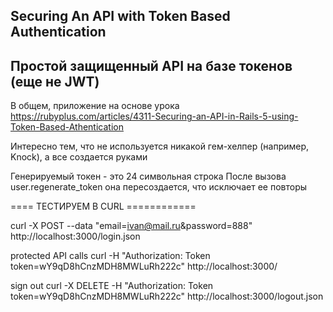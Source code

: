 ## Securing An API with Token Based Authentication
## Простой защищенный API на базе токенов (еще не JWT)

В общем, приложение на основе урока https://rubyplus.com/articles/4311-Securing-an-API-in-Rails-5-using-Token-Based-Athentication 


Интересно тем, что не используется никакой гем-хелпер (например, Knock), а все создается руками


Генерируемый токен - это 24 символьная строка
После вызова user.regenerate_token она пересоздается, что исключает ее повторы







====  ТЕСТИРУЕМ В CURL ============


curl -X POST --data "email=ivan@mail.ru&password=888" http://localhost:3000/login.json

protected API calls
curl -H "Authorization: Token token=wY9qD8hCnzMDH8MWLuRh222c" http://localhost:3000/

sign out
curl -X DELETE -H "Authorization: Token token=wY9qD8hCnzMDH8MWLuRh222c" http://localhost:3000/logout.json







